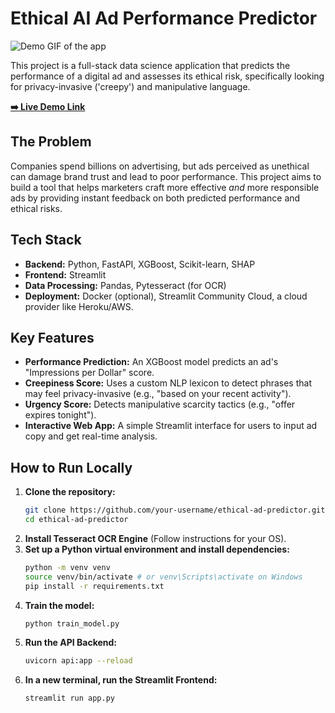 # Ethical AI Ad Performance Predictor

![Demo GIF of the app](link_to_your_demo_gif.gif) <!-- You can create a GIF using tools like Giphy Capture or Kap -->

This project is a full-stack data science application that predicts the performance of a digital ad and assesses its ethical risk, specifically looking for privacy-invasive ('creepy') and manipulative language.

[**➡️ Live Demo Link**](https://your-streamlit-share-link.com) <!-- You can deploy your Streamlit app for free on Streamlit Community Cloud -->

## The Problem

Companies spend billions on advertising, but ads perceived as unethical can damage brand trust and lead to poor performance. This project aims to build a tool that helps marketers craft more effective *and* more responsible ads by providing instant feedback on both predicted performance and ethical risks.

## Tech Stack

- **Backend:** Python, FastAPI, XGBoost, Scikit-learn, SHAP
- **Frontend:** Streamlit
- **Data Processing:** Pandas, Pytesseract (for OCR)
- **Deployment:** Docker (optional), Streamlit Community Cloud, a cloud provider like Heroku/AWS.

## Key Features

- **Performance Prediction:** An XGBoost model predicts an ad's "Impressions per Dollar" score.
- **Creepiness Score:** Uses a custom NLP lexicon to detect phrases that may feel privacy-invasive (e.g., "based on your recent activity").
- **Urgency Score:** Detects manipulative scarcity tactics (e.g., "offer expires tonight").
- **Interactive Web App:** A simple Streamlit interface for users to input ad copy and get real-time analysis.

## How to Run Locally

1. **Clone the repository:**
   ```bash
   git clone https://github.com/your-username/ethical-ad-predictor.git
   cd ethical-ad-predictor
   ```
2. **Install Tesseract OCR Engine** (Follow instructions for your OS).
3. **Set up a Python virtual environment and install dependencies:**
   ```bash
   python -m venv venv
   source venv/bin/activate # or venv\Scripts\activate on Windows
   pip install -r requirements.txt
   ```
4. **Train the model:**
   ```bash
   python train_model.py
   ```
5. **Run the API Backend:**
   ```bash
   uvicorn api:app --reload
   ```
6. **In a new terminal, run the Streamlit Frontend:**
   ```bash
   streamlit run app.py
   ```